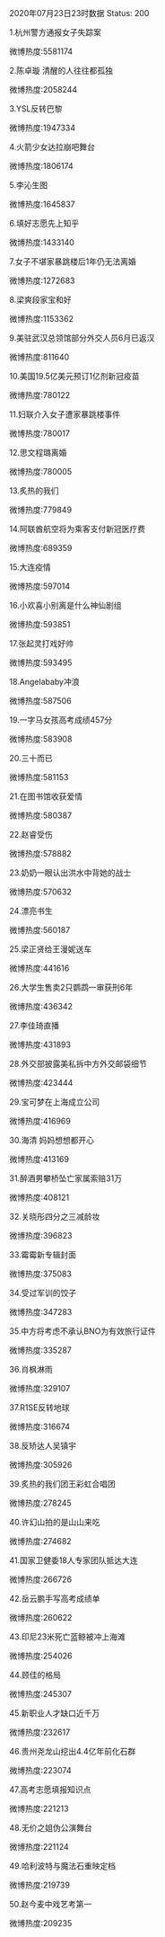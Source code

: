 2020年07月23日23时数据
Status: 200

1.杭州警方通报女子失踪案

微博热度:5581174

2.陈卓璇 清醒的人往往都孤独

微博热度:2058244

3.YSL反转巴黎

微博热度:1947334

4.火箭少女达拉崩吧舞台

微博热度:1806174

5.李沁生图

微博热度:1645837

6.填好志愿先上知乎

微博热度:1433140

7.女子不堪家暴跳楼后1年仍无法离婚

微博热度:1272683

8.梁爽段家宝和好

微博热度:1153362

9.美驻武汉总领馆部分外交人员6月已返汉

微博热度:811640

10.美国19.5亿美元预订1亿剂新冠疫苗

微博热度:780122

11.妇联介入女子遭家暴跳楼事件

微博热度:780017

12.思文程璐离婚

微博热度:780005

13.炙热的我们

微博热度:779849

14.阿联酋航空将为乘客支付新冠医疗费

微博热度:689359

15.大连疫情

微博热度:597014

16.小欢喜小别离是什么神仙剧组

微博热度:593851

17.张起灵打戏好帅

微博热度:593495

18.Angelababy冲浪

微博热度:587506

19.一字马女孩高考成绩457分

微博热度:583908

20.三十而已

微博热度:581153

21.在图书馆收获爱情

微博热度:580387

22.赵睿受伤

微博热度:578882

23.奶奶一眼认出洪水中背她的战士

微博热度:570632

24.漂亮书生

微博热度:560187

25.梁正贤给王漫妮送车

微博热度:441616

26.大学生售卖2只鹦鹉一审获刑6年

微博热度:436342

27.李佳琦直播

微博热度:431893

28.外交部披露美私拆中方外交邮袋细节

微博热度:423444

29.宝可梦在上海成立公司

微博热度:416969

30.海清 妈妈想想都开心

微博热度:413169

31.醉酒男攀桥坠亡家属索赔31万

微博热度:408121

32.关晓彤四分之三减龄妆

微博热度:396823

33.霉霉新专辑封面

微博热度:375083

34.受过军训的饺子

微博热度:347283

35.中方将考虑不承认BNO为有效旅行证件

微博热度:335287

36.肖枫淋雨

微博热度:329107

37.R1SE反转地球

微博热度:316674

38.反矫达人吴镇宇

微博热度:305926

39.炙热的我们团王彩虹合唱团

微博热度:278245

40.许幻山拍的是山山来吃

微博热度:274682

41.国家卫健委18人专家团队抵达大连

微博热度:266726

42.岳云鹏手写高考成绩单

微博热度:260622

43.印尼23米死亡蓝鲸被冲上海滩

微博热度:254026

44.顾佳的格局

微博热度:245307

45.新职业人才缺口近千万

微博热度:232617

46.贵州尧龙山挖出4.4亿年前化石群

微博热度:223074

47.高考志愿填报知识点

微博热度:221213

48.无价之姐伪公演舞台

微博热度:221124

49.哈利波特与魔法石重映定档

微博热度:219739

50.赵今麦中戏艺考第一

微博热度:209235

